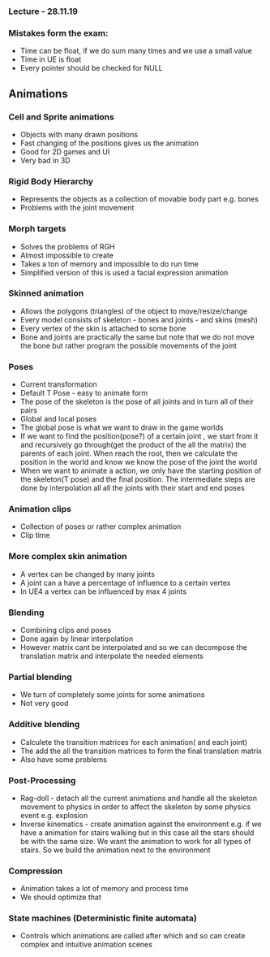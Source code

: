 ### Lecture - 28.11.19

### Mistakes form the exam:
* Time can be float, if we do sum many times and we use a small value
* Time in UE is float
* Every pointer should be checked for NULL

## Animations

### Cell and Sprite animations
* Objects with many drawn positions
* Fast changing of the positions gives us the animation
* Good for 2D games and UI
* Very bad in 3D

### Rigid Body Hierarchy
* Represents the objects as a collection of movable body part e.g. bones
* Problems with the joint movement

### Morph targets
* Solves the problems of RGH
* Almost impossible to create
* Takes a ton of memory and impossible to do run time
* Simplified version of this is used a facial expression animation

### Skinned animation
* Allows the polygons (triangles) of the object to move/resize/change
* Every model consists of skeleton - bones and joints - and skins (mesh)
* Every vertex of the skin is attached to some bone
* Bone and joints are practically the same but note that we do not move the
bone but rather program the possible movements of the joint

### Poses
* Current transformation
* Default T Pose - easy to animate form
* The pose of the skeleton is the pose of all joints and in turn all of their
pairs
* Global and local poses
* The global pose is what we want to draw in the game worlds
* If we want to find the position(pose?) of a certain joint , we start from it
and recursively go through(get the product of the all the matrix) the parents
of each joint. When reach the root, then we calculate the position in the world
and know we know the pose of the joint the world
* When we want to animate a action, we only have the starting position of the
skeleton(T pose) and the final position. The intermediate steps are done by
interpolation all all the joints with their start and end poses

### Animation clips
* Collection of poses or rather complex animation
* Clip time

### More complex skin animation
* A vertex can be changed by many joints
* A joint can a have a percentage of influence to a certain vertex
* In UE4 a vertex can be influenced by max 4 joints

### Blending
* Combining clips and poses
* Done again by linear interpolation
* However matrix cant be interpolated and so we can decompose the translation
matrix and interpolate the needed elements

### Partial blending
* We turn of completely some joints for some animations
* Not very good

### Additive blending
* Calculete the transition matrices for each animation( and each joint)
* The add the all the transition matrices to form the final translation matrix
* Also have some problems

### Post-Processing
* Rag-doll - detach all the current animations and handle all the skeleton movement
to physics in order to affect the skeleton by some physics event e.g. explosion
* Inverse kinematics - create animation against the environment e.g. if we have a
animation for stairs walking but in this case all the stars should be with the
same size. We want the animation to work for all types of stairs. So we build
the animation next to the environment

### Compression
* Animation takes a lot of memory and process time
* We should optimize that

### State machines (Deterministic finite automata)
* Controls which animations are called after which and so can create complex
and intuitive animation scenes